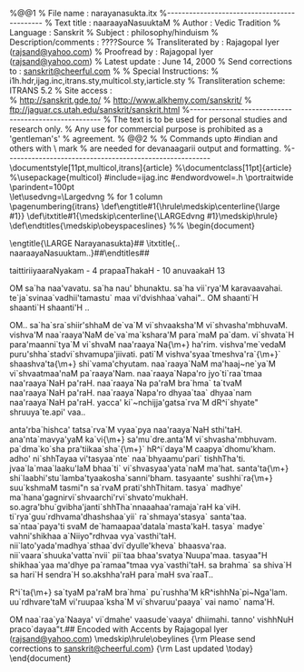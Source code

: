 %@@1
% File name             : narayanasukta.itx
%--------------------------------------------
% Text title            : naaraayaNasuuktaM
% Author                : Vedic Tradition
% Language              : Sanskrit
% Subject               : philosophy/hinduism
% Description/comments  : ????Source
% Transliterated by     : Rajagopal Iyer (rajsand@yahoo.com)
% Proofread by          : Rajagopal Iyer (rajsand@yahoo.com)
% Latest update         : June 14, 2000
% Send corrections to   : sanskrit@cheerful.com
%
% Special Instructions:
% i1h.hdr,ijag.inc,itrans.sty,multicol.sty,iarticle.sty
% Transliteration scheme: ITRANS 5.2
% Site access  :         
% http://sanskrit.gde.to/
% http://www.alkhemy.com/sanskrit/
% ftp://jaguar.cs.utah.edu/sanskrit/sanskrit.html
%-----------------------------------------------------
% The text is to be used for personal studies and research only.
% Any use for commercial purpose is prohibited as a 'gentleman's'
% agreement.
% @@2
%
% Commands upto #indian and others with \ mark
% are needed for devanaagarii output and formatting.
%--------------------------------------------------------
\documentstyle[11pt,multicol,itrans]{article}
%\documentclass[11pt]{article}
%\usepackage{multicol}
#include=ijag.inc
#endwordvowel=.h
\portraitwide
\parindent=100pt                
\let\usedvng=\Largedvng      % for 1 column     
\pagenumbering{itrans} 
\def\engtitle#1{\hrule\medskip\centerline{\large #1}}
\def\itxtitle#1{\medskip\centerline{\LARGEdvng #1}\medskip\hrule}
\def\endtitles{\medskip\obeyspaceslines}
%%
\begin{document}

\engtitle{\LARGE Narayanasukta}##
\itxtitle{.. naaraayaNasuuktam..}##\endtitles## 

taittiriiyaaraNyakam - 4 prapaaThakaH - 10  anuvaakaH 13

OM sa\`ha naa\'vavatu. sa\`ha nau\' bhunaktu. sa\`ha vii\`rya\'M karavaavahai.
 te\`ja\`svinaa\`vadhii\'tamastu\` maa vi\'dvishhaa\`vahai\".. OM shaanti\`H shaanti\`H shaanti\'H ..

OM.. sa\`ha\`sra\`shiir\'shhaM de\`va\`M vi\`shvaaksha\'M vi\`shvasha\'mbhuvaM.
vishva\'M naa\`raaya\'NaM de\`va\`ma\`kshara\'M para\`maM pa\`dam.
vi\`shvata\`H para\'maanni\`tya\`M vi\`shvaM naa\'raaya\`Na{\m+} ha\'rim.
vishva\'me\`vedaM puru\'shha\`stadvi\`shvamupa\'jiivati.
pati\`M vishva\'syaa\`tmeshva\'ra\`{\m+}\` shaashva\'ta{\m+} shi\`vama\'chyutam.
naa\`raaya\`NaM ma\'haaj~ne\`ya\`M vi\`shvaatmaa\'naM pa\`raaya\'Nam.
naa\`raaya\`Napa\'ro jyo\`ti\`raa\`tmaa naa\'raaya\`NaH pa\'raH.
naa\`raaya\`Na pa\'raM bra\`hma\` ta\`tvaM naa\'raaya\`NaH pa\'raH.
naa\`raaya\`Napa\'ro dhyaa\`taa\` dhyaa\`nam naa\'raaya\`NaH pa\'raH.
yacca\' ki\`~nchijja\'gatsa\`rva\`M dR^i\`shyate\" shruuya\`te.api\' vaa..

anta\'rba\`hishca\' tatsa\`rva\`M vyaa\`pya naa\'raaya\`NaH sthi\'taH.
ana\'nta\`mavya\'yaM ka\`vi{\m+} sa\'mu\`dre.anta\'M vi\`shvasha\'mbhuvam.
pa\`dma\`ko\`sha pra\'tiikaa\`sha\`{\m+}\` hR^i\`daya\'M caapya\`dhomu\'kham.
adho\' ni\`shhTayaa vi\'tasyaa\`nte\` naa\`bhyaamu\'pari\` tishhTha\'ti.
jvaa\`la\`maa\`laaku\'laM bhaa\`ti\` vi\`shvasyaa\'yata\`naM ma\'hat.
santa\'ta{\m+} shi\`laabhi\'stu\`lamba\'tyaakosha\`sanni\'bham.
tasyaante\' sushhi\`ra{\m+} suu\`kshmaM tasmi\"n sa\`rvaM prati\'shhThitam.
tasya\` madhye\' ma\`hana\'gagnirvi\`shvaarchi\'rvi\`shvato\'mukhaH.
so.agra\'bhu\`gvibha\'janti\`shhTha\`nnaaahaa\'ramaja\`raH ka\`viH.
ti\`rya\`guu\`rdhvama\'dhashshaa\`yii\` ra\`shmaya\'stasya\` santa\'taa.
sa\`ntaa\`paya\'ti svaM de\`hamaapaa\'datala\`masta\'kaH.
tasya\` madye\` vahni\'shikhaa a\`Niiyo\"rdhvaa vya\`vasthi\'taH.
nii\`lato\'yada\'madhya\`sthaa\`dvi\`dyulle\'kheva\` bhaasva\'raa.
nii\`vaara\`shuuka\'vatta\`nvii\` pii\`taa bhaa\'svatya\`Nuupa\'maa.
tasyaa\"H shikhaa\`yaa ma\'dhye pa\`ramaa\"tmaa vya\`vasthi\'taH.
sa brahma\` sa shiva\`H sa hari\`H sendra\`H so.akshha\'raH para\`maH sva\`raaT..

R^i\`ta{\m+} sa\`tyaM pa\'raM bra\`hma\` pu\`rushha\'M kR^ishhNa\`pi~Nga\'lam.
uu\`rdhvare\'taM vi\'ruupaa\`ksha\`M vi\`shvaruu\'paaya\` vai namo\` nama\'H.

OM naa\`raa\`ya\`Naaya\' vi\`dmahe\' vaasude\`vaaya\' dhiimahi. tanno\' vishhNuH praco\`dayaa\"t.##
Encoded with Accents by Rajagopal Iyer (rajsand@yahoo.com)
\medskip\hrule\obeylines
{\rm Please send corrections to sanskrit@cheerful.com}
{\rm Last updated \today}
\end{document}
